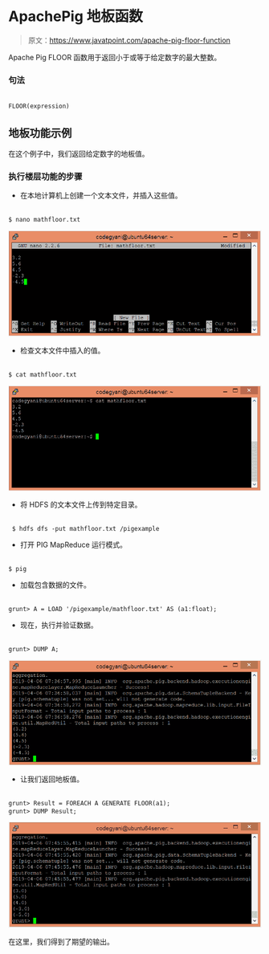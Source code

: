 # ApachePig 地板函数

> 原文：<https://www.javatpoint.com/apache-pig-floor-function>

Apache Pig FLOOR 函数用于返回小于或等于给定数字的最大整数。

### 句法

```

FLOOR(expression)

```

## 地板功能示例

在这个例子中，我们返回给定数字的地板值。

### 执行楼层功能的步骤

*   在本地计算机上创建一个文本文件，并插入这些值。

```

$ nano mathfloor.txt

```

![Apache Pig FLOOR Function](img/17d13eae007add65cd3b1a8fa1ccce6f.png)

*   检查文本文件中插入的值。

```

$ cat mathfloor.txt

```

![Apache Pig FLOOR Function](img/791e70a27a17c7272e309332629d2600.png)

*   将 HDFS 的文本文件上传到特定目录。

```

 $ hdfs dfs -put mathfloor.txt /pigexample

```

*   打开 PIG MapReduce 运行模式。

```

$ pig

```

*   加载包含数据的文件。

```

grunt> A = LOAD '/pigexample/mathfloor.txt' AS (a1:float);

```

*   现在，执行并验证数据。

```

grunt> DUMP A;

```

![Apache Pig FLOOR Function](img/fbbd2520f8a924c9e0c8f33698b32a25.png)

*   让我们返回地板值。

```

grunt> Result = FOREACH A GENERATE FLOOR(a1);
grunt> DUMP Result;

```

![Apache Pig FLOOR Function](img/7b419ba8923515639bc631dda88b28d6.png)

在这里，我们得到了期望的输出。